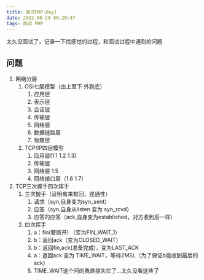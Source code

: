 ```yaml
---
title: 面试PHP-Day1
date: 2022-06-24 00:20:47
tags: 面试 PHP
---
```


太久没面试了，记录一下找感觉的过程，和面试过程中遇到的问题

## 问题

1. 网络分层
   1. OSI七层模型（由上至下 外到底）
      1. 应用层
      2. 表示层
      3. 会话层
      4. 传输层
      5. 网络层
      6. 数据链路层
      7. 物理层
   2. TCP/IP四层模型
      1. 应用层(1.1 1.2 1.3)
      2. 传输层 
      3. 网络层 1.5
      4. 网络接口层（1.6 1.7）
2. TCP三次握手四次挥手
   1. 三次握手（证明有来有回，连通性）
      1. 请求（syn,自身变为syn_sent）
      2. 应答（syn,自身从listen 变为 syn_rcvd）
      3. 应答的应答（ack,自身变为established，对方收到后一样）
   2. 四次挥手
      1. a：fin(要断开) （变为FIN_WAIT_1）
      2. b：返回ack（变为CLOSED_WAIT）
      3. b：返回fin,ack(准备完成)，变为LAST_ACK
      4. a：返回ack 变为 TIME_WAIT，等待2MSL（为了保证b能收到最后的ack）
      5. TIME_WAIT这个问的我直接失忆了...太久没看这些了
